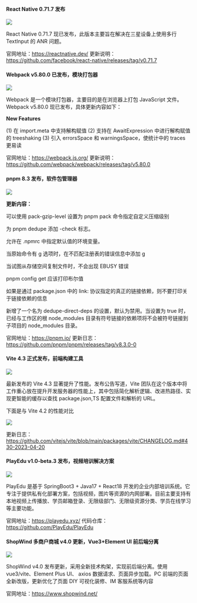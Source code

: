 #### React Native 0.71.7 发布

![](https://img.wendingding.vip/wx/2023042101.png)

React Native 0.71.7 现已发布，此版本主要旨在解决在三星设备上使用多行 TextInput 的 ANR 问题。

官网地址：https://reactnative.dev/
更新说明：https://github.com/facebook/react-native/releases/tag/v0.71.7

#### Webpack v5.80.0 已发布，模块打包器

![](https://img.wendingding.vip/wx/2023041404.png)

Webpack 是一个模块打包器，主要目的是在浏览器上打包 JavaScript 文件。Webpack v5.80.0 现已发布，具体更新内容如下：

**New Features**

(1) 在 import.meta 中支持解构赋值
(2) 支持在 AwaitExpression 中进行解构赋值的 treeshaking
(3) 引入 errorsSpace 和 warningsSpace，使统计中的 traces 更易读

官网地址：https://webpack.js.org/
更新说明：https://github.com/webpack/webpack/releases/tag/v5.80.0


#### pnpm 8.3 发布，软件包管理器

![](https://img.wendingding.vip/wx/2023042102.png)

**更新内容：**

可以使用 pack-gzip-level 设置为 pnpm pack 命令指定自定义压缩级别

为 pnpm dedupe 添加 -check 标志。

允许在 .npmrc 中指定默认值的环境变量。

当原始命令有 g 选项时，在不匹配注册表的错误信息中添加 g

当试图从存储空间复制文件时，不会出现 EBUSY 错误

pnpm config get <key> 应该打印布尔值

如果是通过 package.json 中的 link: 协议指定的真正的链接依赖，则不要打印关于链接依赖的信息

新增了一个名为 dedupe-direct-deps 的设置，默认为禁用。当设置为 true 时，已经与工作区的根 node_modules 目录有符号链接的依赖项将不会被符号链接到子项目的 node_modules 目录。

官网地址：https://pnpm.io/
更新日志：https://github.com/pnpm/pnpm/releases/tag/v8.3.0-0


#### Vite 4.3 正式发布，前端构建工具

![](https://img.wendingding.vip/wx/2023042106.png)

最新发布的 Vite 4.3 显著提升了性能。发布公告写道，Vite 团队在这个版本中将工作重心放在提升开发服务器的性能上，其中包括简化解析逻辑、改进热路径、实现更智能的缓存以查找 package.json,TS 配置文件和解析的 URL。

下面是与 Vite 4.2 的性能对比

![](https://img.wendingding.vip/wx/2023042105.png)

更新日志：https://github.com/vitejs/vite/blob/main/packages/vite/CHANGELOG.md#430-2023-04-20

#### PlayEdu v1.0-beta.3 发布，视频培训解决方案

![](https://img.wendingding.vip/wx/2023042103.png)

PlayEdu 是基于 SpringBoot3 + Java17 + React18 开发的企业内部培训系统。它专注于提供私有化部署方案，包括视频，图片等资源的内网部署。目前主要支持有本地视频上传播放、学员邮箱登录、无限级部门、无限级资源分类、学员在线学习等主要功能。

官网地址：https://playedu.xyz/
代码仓库：https://github.com/PlayEdu/PlayEdu

#### ShopWind 多商户商城 v4.0 更新，Vue3+Element UI 前后端分离

![](https://img.wendingding.vip/wx/2023042104.png)

ShopWind v4.0 发布更新，采用全新技术构架，实现前后端分离。使用 vue3/vite、Element Plus UI、 axios 数据请求、页面异步加载。PC 前端的页面全新改版，更新优化了页面 DIY 可视化装修、IM 客服系统等内容

官网地址：https://www.shopwind.net/
